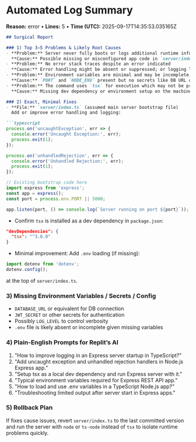 # Automated Log Summary

**Reason:** error • **Lines:** 5 • **Time (UTC):** 2025-09-17T14:35:53.035165Z

<!-- fingerprint:0a63292a1fa6 -->

```markdown
## Surgical Report

### 1) Top 3–5 Problems & Likely Root Causes
- **Problem:** Server never fully boots or logs additional runtime info after initial startup message  
  **Cause:** Possible missing or misconfigured app code in `server/index.ts` that prevents full initialization or further logging.
- **Problem:** No error stack traces despite an error indicated  
  **Cause:** Error handling might be absent or suppressed; or logging level/configuration insufficient.
- **Problem:** Environment variables are minimal and may be incomplete, limiting server functionality  
  **Cause:** `PORT` and `NODE_ENV` present but no secrets like DB URL or API keys which may be necessary.
- **Problem:** The command uses `tsx` for execution which may not be properly installed or configured globally  
  **Cause:** Missing dev dependency or environment setup on the machine.

### 2) Exact, Minimal Fixes
- **File:** `server/index.ts` (assumed main server bootstrap file)  
  Add or improve error handling and logging:

```typescript
process.on('uncaughtException', err => {
  console.error('Uncaught Exception:', err);
  process.exit(1);
});

process.on('unhandledRejection', err => {
  console.error('Unhandled Rejection:', err);
  process.exit(1);
});

// Existing bootstrap code here
import express from 'express';
const app = express();
const port = process.env.PORT || 5000;

app.listen(port, () => console.log(`Server running on port ${port}`));
```

- Confirm `tsx` is installed as a dev dependency in `package.json`:

```json
"devDependencies": {
  "tsx": "^3.8.0"
}
```

- Minimal improvement: Add `.env` loading (if missing):

```typescript
import dotenv from 'dotenv';
dotenv.config();
```

at the top of `server/index.ts`.

### 3) Missing Environment Variables / Secrets / Config
- `DATABASE_URL` or equivalent for DB connection  
- `JWT_SECRET` or other secrets for authentication  
- Possibly `LOG_LEVEL` to control verbosity  
- `.env` file is likely absent or incomplete given missing variables

### 4) Plain-English Prompts for Replit’s AI
1. "How to improve logging in an Express server startup in TypeScript?"
2. "Add uncaught exception and unhandled rejection handlers in Node.js Express app."
3. "Setup tsx as a local dev dependency and run Express server with it."
4. "Typical environment variables required for Express REST API app."
5. "How to load and use .env variables in a TypeScript Node.js app?"
6. "Troubleshooting limited output after server start in Express apps."

### 5) Rollback Plan
If fixes cause issues, revert `server/index.ts` to the last committed version and run the server with `node` or `ts-node` instead of `tsx` to isolate runtime problems quickly.
```
